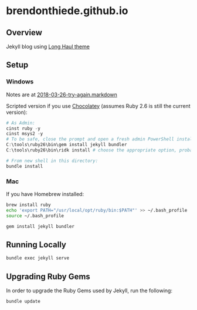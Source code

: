 # brendonthiede.github.io

## Overview

Jekyll blog using [Long Haul theme](http://github.com/brianmaierjr/long-haul)

## Setup

### Windows

Notes are at [2018-03-26-try-again.markdown](https://brendonthiede.github.io/devops/2018/03/27/try-again.html)

Scripted version if you use [Chocolatey](https://chocolatey.org/) (assumes Ruby 2.6 is still the current version):

```powershell
# As Admin:
cinst ruby -y
cinst msys2 -y
# To be safe, close the prompt and open a fresh admin PowerShell instalce to continue
C:\tools\ruby26\bin\gem install jekyll bundler
C:\tools\ruby26\bin\ridk install # choose the appropriate option, probably 3
```

```powershell
# From new shell in this directory:
bundle install
```

### Mac

If you have Homebrew installed:

```bash
brew install ruby
echo 'export PATH="/usr/local/opt/ruby/bin:$PATH"' >> ~/.bash_profile
source ~/.bash_profile

gem install jekyll bundler
```

## Running Locally

```powershell
bundle exec jekyll serve
```

## Upgrading Ruby Gems

In order to upgrade the Ruby Gems used by Jekyll, run the following:

```powershell
bundle update
```